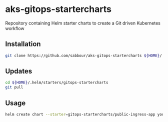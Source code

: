 # aks-gitops-startercharts
Repository containing Helm starter charts to create a Git driven Kubernetes workflow

## Installation

```sh
git clone https://github.com/sabbour/aks-gitops-startercharts ${HOME}/.helm/starters/gitops-startercharts
```

## Updates

```sh
cd ${HOME}/.helm/starters/gitops-startercharts
git pull
```

## Usage

```sh
helm create chart --starter=gitops-startercharts/public-ingress-app your-chart-name
```
